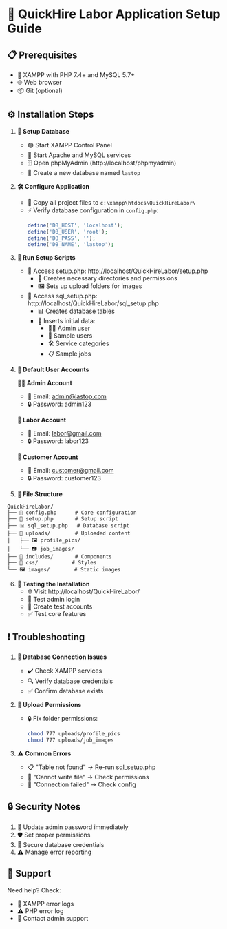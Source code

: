# 🚀 QuickHire Labor Application Setup Guide

## 📋 Prerequisites
- 🔧 XAMPP with PHP 7.4+ and MySQL 5.7+
- 🌐 Web browser
- 📦 Git (optional)

## ⚙️ Installation Steps

1. **💾 Setup Database**
   - 🟢 Start XAMPP Control Panel
   - 🔄 Start Apache and MySQL services
   - 🗄️ Open phpMyAdmin (http://localhost/phpmyadmin)
   - 📝 Create a new database named `lastop`

2. **🛠️ Configure Application**
   - 📂 Copy all project files to `c:\xampp\htdocs\QuickHireLabor\`
   - ⚡ Verify database configuration in `config.php`:
     ```php
     define('DB_HOST', 'localhost');
     define('DB_USER', 'root');
     define('DB_PASS', '');
     define('DB_NAME', 'lastop');
     ```

3. **🔨 Run Setup Scripts**
   - 🔗 Access setup.php: http://localhost/QuickHireLabor/setup.php
     - 📁 Creates necessary directories and permissions
     - 🖼️ Sets up upload folders for images
   - 🔧 Access sql_setup.php: http://localhost/QuickHireLabor/sql_setup.php
     - 📊 Creates database tables
     - 🔄 Inserts initial data:
       - 👨‍💼 Admin user
       - 👥 Sample users
       - 🛠️ Service categories
       - 📋 Sample jobs

4. **🔑 Default User Accounts**

   **👨‍💼 Admin Account**
   - 📧 Email: admin@lastop.com
   - 🔒 Password: admin123

   **👷 Labor Account**
   - 📧 Email: labor@gmail.com
   - 🔒 Password: labor123

   **👤 Customer Account**
   - 📧 Email: customer@gmail.com
   - 🔒 Password: customer123

5. **📁 File Structure**
```
QuickHireLabor/
├── 📝 config.php      # Core configuration
├── 🔧 setup.php       # Setup script
├── 📊 sql_setup.php   # Database script
├── 📁 uploads/        # Uploaded content
│   ├── 🖼️ profile_pics/
│   └── 📷 job_images/
├── 📂 includes/       # Components
├── 🎨 css/           # Styles
└── 🖼️ images/        # Static images
```

6. **🧪 Testing the Installation**
   - 🌐 Visit http://localhost/QuickHireLabor/
   - 🔑 Test admin login
   - 👥 Create test accounts
   - ✅ Test core features

## ❗ Troubleshooting

1. **🔌 Database Connection Issues**
   - ✔️ Check XAMPP services
   - 🔍 Verify database credentials
   - ✅ Confirm database exists

2. **📂 Upload Permissions**
   - 🔒 Fix folder permissions:
     ```bash
     chmod 777 uploads/profile_pics
     chmod 777 uploads/job_images
     ```

3. **⚠️ Common Errors**
   - 📋 "Table not found" → Re-run sql_setup.php
   - 📁 "Cannot write file" → Check permissions
   - 🔌 "Connection failed" → Check config

## 🔒 Security Notes

1. 🔑 Update admin password immediately
2. 🛡️ Set proper permissions
3. 🔐 Secure database credentials
4. ⚠️ Manage error reporting

## 💬 Support

Need help? Check:
- 📝 XAMPP error logs
- ⚠️ PHP error log
- 📧 Contact admin support
